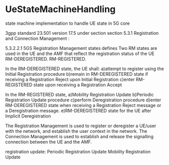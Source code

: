 # UeStateMachineHandling
state machine implementation to handle UE state in 5G core

3gpp standard 23.501 version 17.5 under section section 5.3.1 Registration and Connection Management :

5.3.2.2.1 5GS Registration Management states defines 
Two RM states are used in the UE and the AMF that reflect the registration status of the UE 
RM-DEREGISTERED.
RM-REGISTERED. 

In the RM-DEREGISTERED state, the UE shall:
  a)attempt to register using the Initial Registration procedure
  b)remain in RM-DEREGISTERED state if receiving a Registration Reject upon Initial Registration
  c)enter RM-REGISTERED state upon receiving a Registration Accept

In the RM-REGISTERED state, 
   a)Mobility Registration Update 
   b)Periodic Registration Update procedure 
   c)perform Deregistration procedure 
   d)enter RM-DEREGISTERED state when receiving a Registration Reject message or a Deregistration message.
   e)RM-DEREGISTERED state for the UE after Implicit Deregistration

   

The Registration Management is used to register or deregister a UE/user with the network, and establish the user context in the network. The Connection Management is used to establish and release the signalling connection between the UE and the AMF.

registration update:
Periodic Registration Update
Mobility Registration Update
